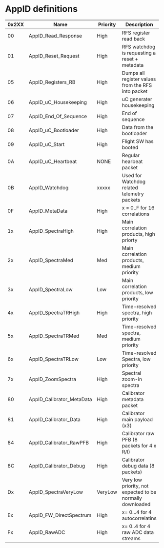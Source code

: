 # AppID definitions


| 0x2XX | Name                        | Priority | Description               |
|-------|-----------------------------|----------|---------------------------|
|    00 | AppID_Read_Response         | High     | RFS register read back
|    01 | AppID_Reset_Request         | High     | RFS watchdog is requesting a reset + metadata
|    05 | AppID_Registers_RB          | High     | Dumps all register values from the RFS into packet
|    06 | AppID_uC_Housekeeping       | High     | uC generater housekeeping
|    07 | AppID_End_Of_Sequence       | High     | End of sequence
|    08 | AppID_uC_Bootloader         | High     | Data from the bootloader
|    09 | AppID_uC_Start              | High     | Flight SW has booted
|    0A | AppID_uC_Heartbeat          | NONE     | Regular hearbeat packet
|    0B | AppID_Watchdog              | xxxxx    | Used for Watchdog related telemetry packets
|    0F | AppID_MetaData              | High     | x = 0..F for 16 correlations
|    1x | AppID_SpectraHigh           | High     | Main correlation products, high priorty
|    2x | AppID_SpectraMed            | Med      | Main correlation products, medium priority
|    3x | AppID_SpectraLow            | Low      | Main correlation products, low priority
|    4x | AppID_SpectraTRHigh         | High     | Time-resolved spectra, high priority
|    5x | AppID_SpectraTRMed          | Med      | Time-resolved spectra, medium priority
|    6x | AppID_SpectraTRLow          | Low      | Time-resolved Spectra, low priority
|    7x | AppID_ZoomSpectra           | High     | Spectral zoom-in spectra
|    80 | AppID_Calibrator_MetaData   | High     | Calibrator metadata packet
|    81 | AppID_Calibrator_Data       | High     | Calibrator main payload (x3)
|    84 | AppID_Calibrator_RawPFB     | High     | Calibrator raw PFB (8 packets for 4 x R/I)
|    8C | AppID_Calibrator_Debug      | High     | Calibrator debug data (8 packets)
|    Dx | AppID_SpectraVeryLow        | VeryLow  | Very low priority, not expected to be normally downloaded
|    Ex | AppID_FW_DirectSpectrum     | High     | x= 0...4 for 4 autocorrelatins
|    Fx | AppID_RawADC                | High     | x= 0..4 for 4 raw ADC data streams
